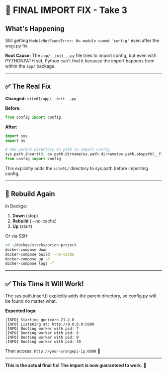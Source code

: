 # 🔧 FINAL IMPORT FIX - Take 3

## What's Happening

Still getting `ModuleNotFoundError: No module named 'config'` even after the wsgi.py fix.

**Root Cause:** The `app/__init__.py` file tries to import config, but even with PYTHONPATH set, Python can't find it because the import happens from within the `app/` package.

---

## ✅ The Real Fix

**Changed:** `site01/app/__init__.py`

**Before:**
```python
from config import config
```

**After:**
```python
import sys
import os

# Add parent directory to path to import config
sys.path.insert(0, os.path.dirname(os.path.dirname(os.path.abspath(__file__))))
from config import config
```

This explicitly adds the `site01/` directory to sys.path before importing config.

---

## 🚀 Rebuild Again

In Dockge:
1. **Down** (stop)
2. **Rebuild** (--no-cache)
3. **Up** (start)

Or via SSH:
```bash
cd ~/dockge/stacks/orion-project
docker-compose down
docker-compose build --no-cache
docker-compose up -d
docker-compose logs -f
```

---

## ✅ This Time It Will Work!

The sys.path.insert() explicitly adds the parent directory, so config.py will be found no matter what.

**Expected logs:**
```
[INFO] Starting gunicorn 21.2.0
[INFO] Listening at: http://0.0.0.0:5000
[INFO] Booting worker with pid: 7
[INFO] Booting worker with pid: 8
[INFO] Booting worker with pid: 9
[INFO] Booting worker with pid: 10
```

Then access: `http://your-orangepi-ip:6080` 🎯

---

**This is the actual final fix! The import is now guaranteed to work.** 🚀
